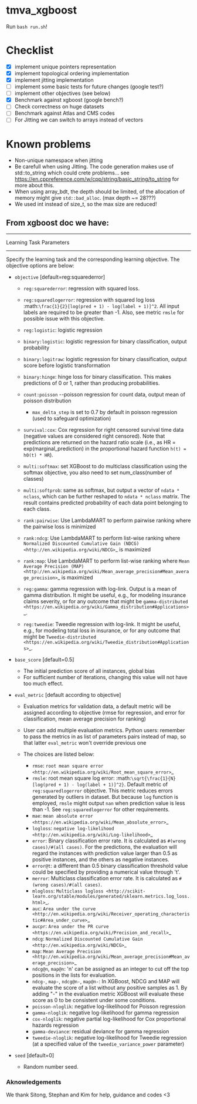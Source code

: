 # tmva_xgboost

Run `bash run.sh`!




# Checklist

- [x] implement unique pointers representation
- [x] implement topological ordering implementation
- [x] implement jitting implementation
- [ ] implement some basic tests for future changes (google test?)
- [ ] implement other objectives (see below)
- [x] Benchmark against xgboost (google bench?)
- [ ] Check correctness on huge datasets
- [ ] Benchmark against Atlas and CMS codes
- [ ] For Jitting we can switch to arrays instead of vectors

# Known problems
- Non-unique namespace when jitting
- Be carefull when using Jitting. The code generation makes use of std::to_string which could crete problems... see https://en.cppreference.com/w/cpp/string/basic_string/to_string for more about this.
- When using array_bdt, the depth should be limited, of the allocation of memory might give `std::bad_alloc`. (max depth ~= 28???)
- We used int instead of size_t, so the max size are reduced!


## From xgboost doc we have:
************************
Learning Task Parameters
************************
Specify the learning task and the corresponding learning objective. The objective options are below:

* ``objective`` [default=reg:squarederror]

  - ``reg:squarederror``: regression with squared loss.
  - ``reg:squaredlogerror``: regression with squared log loss :math:`\frac{1}{2}[log(pred + 1) - log(label + 1)]^2`.  All input labels are required to be greater than -1.  Also, see metric ``rmsle`` for possible issue  with this objective.
  - ``reg:logistic``: logistic regression
  - ``binary:logistic``: logistic regression for binary classification, output probability
  - ``binary:logitraw``: logistic regression for binary classification, output score before logistic transformation
  - ``binary:hinge``: hinge loss for binary classification. This makes predictions of 0 or 1, rather than producing probabilities.
  - ``count:poisson`` --poisson regression for count data, output mean of poisson distribution

    - ``max_delta_step`` is set to 0.7 by default in poisson regression (used to safeguard optimization)

  - ``survival:cox``: Cox regression for right censored survival time data (negative values are considered right censored).
    Note that predictions are returned on the hazard ratio scale (i.e., as HR = exp(marginal_prediction) in the proportional hazard function ``h(t) = h0(t) * HR``).
  - ``multi:softmax``: set XGBoost to do multiclass classification using the softmax objective, you also need to set num_class(number of classes)
  - ``multi:softprob``: same as softmax, but output a vector of ``ndata * nclass``, which can be further reshaped to ``ndata * nclass`` matrix. The result contains predicted probability of each data point belonging to each class.
  - ``rank:pairwise``: Use LambdaMART to perform pairwise ranking where the pairwise loss is minimized
  - ``rank:ndcg``: Use LambdaMART to perform list-wise ranking where `Normalized Discounted Cumulative Gain (NDCG) <http://en.wikipedia.org/wiki/NDCG>`_ is maximized
  - ``rank:map``: Use LambdaMART to perform list-wise ranking where `Mean Average Precision (MAP) <http://en.wikipedia.org/wiki/Mean_average_precision#Mean_average_precision>`_ is maximized
  - ``reg:gamma``: gamma regression with log-link. Output is a mean of gamma distribution. It might be useful, e.g., for modeling insurance claims severity, or for any outcome that might be `gamma-distributed <https://en.wikipedia.org/wiki/Gamma_distribution#Applications>`_.
  - ``reg:tweedie``: Tweedie regression with log-link. It might be useful, e.g., for modeling total loss in insurance, or for any outcome that might be `Tweedie-distributed <https://en.wikipedia.org/wiki/Tweedie_distribution#Applications>`_.

* ``base_score`` [default=0.5]

  - The initial prediction score of all instances, global bias
  - For sufficient number of iterations, changing this value will not have too much effect.

* ``eval_metric`` [default according to objective]

  - Evaluation metrics for validation data, a default metric will be assigned according to objective (rmse for regression, and error for classification, mean average precision for ranking)
  - User can add multiple evaluation metrics. Python users: remember to pass the metrics in as list of parameters pairs instead of map, so that latter ``eval_metric`` won't override previous one
  - The choices are listed below:

    - ``rmse``: `root mean square error <http://en.wikipedia.org/wiki/Root_mean_square_error>`_
    - ``rmsle``: root mean square log error: :math:`\sqrt{\frac{1}{N}[log(pred + 1) - log(label + 1)]^2}`. Default metric of ``reg:squaredlogerror`` objective. This metric reduces errors generated by outliers in dataset.  But because ``log`` function is employed, ``rmsle`` might output ``nan`` when prediction value is less than -1.  See ``reg:squaredlogerror`` for other requirements.
    - ``mae``: `mean absolute error <https://en.wikipedia.org/wiki/Mean_absolute_error>`_
    - ``logloss``: `negative log-likelihood <http://en.wikipedia.org/wiki/Log-likelihood>`_
    - ``error``: Binary classification error rate. It is calculated as ``#(wrong cases)/#(all cases)``. For the predictions, the evaluation will regard the instances with prediction value larger than 0.5 as positive instances, and the others as negative instances.
    - ``error@t``: a different than 0.5 binary classification threshold value could be specified by providing a numerical value through 't'.
    - ``merror``: Multiclass classification error rate. It is calculated as ``#(wrong cases)/#(all cases)``.
    - ``mlogloss``: `Multiclass logloss <http://scikit-learn.org/stable/modules/generated/sklearn.metrics.log_loss.html>`_.
    - ``auc``: `Area under the curve <http://en.wikipedia.org/wiki/Receiver_operating_characteristic#Area_under_curve>`_
    - ``aucpr``: `Area under the PR curve <https://en.wikipedia.org/wiki/Precision_and_recall>`_
    - ``ndcg``: `Normalized Discounted Cumulative Gain <http://en.wikipedia.org/wiki/NDCG>`_
    - ``map``: `Mean Average Precision <http://en.wikipedia.org/wiki/Mean_average_precision#Mean_average_precision>`_
    - ``ndcg@n``, ``map@n``: 'n' can be assigned as an integer to cut off the top positions in the lists for evaluation.
    - ``ndcg-``, ``map-``, ``ndcg@n-``, ``map@n-``: In XGBoost, NDCG and MAP will evaluate the score of a list without any positive samples as 1. By adding "-" in the evaluation metric XGBoost will evaluate these score as 0 to be consistent under some conditions.
    - ``poisson-nloglik``: negative log-likelihood for Poisson regression
    - ``gamma-nloglik``: negative log-likelihood for gamma regression
    - ``cox-nloglik``: negative partial log-likelihood for Cox proportional hazards regression
    - ``gamma-deviance``: residual deviance for gamma regression
    - ``tweedie-nloglik``: negative log-likelihood for Tweedie regression (at a specified value of the ``tweedie_variance_power`` parameter)

* ``seed`` [default=0]

  - Random number seed.

### Aknowledgements
We thank Sitong, Stephan and Kim for help, guidance and codes <3
